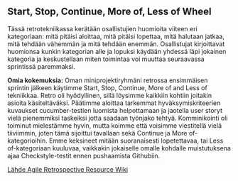 ## Start, Stop, Continue, More of, Less of Wheel


Tässä retrotekniikassa kerätään osallistujien huomioita viiteen eri kategoriaan: mitä pitäisi aloittaa, mitä pitäisi lopettaa, 
mitä halutaan jatkaa, mitä tehdään vähemmän ja mitä tehdään enemmän. Osallistujat kirjoittavat huomionsa kunkin kategorian alle ja 
lopuksi käydään yhdessä läpi jokainen kategoria ja keskustellaan miten toimintaa voi muuttaa seuraavassa sprintissä paremmaksi.

**Omia kokemuksia:** 
Oman miniprojektiryhmäni retrossa ensimmäisen sprintin jälkeen käytimme Start, Stop, Continue, More of and Less of tekniikkaa. Retro oli hyödyllinen, sillä löysimme kaikkiin kohtiin joitakin asioita käsiteltäväksi. Päätimme aloittaa tarkemmat hyväksymiskriteerien kuvaukset cucumber-testien luomista helpottamaan ja jaotella user storyt vielä pienemmiksi taskeiksi jotta saadaan työnjako tehtyä. Komminikointi oli toiminut mielestämme hyvin, mutta koimme että voisimme viestitellä vielä tiiviimmin, joten tämä sijoittui tavallaan sekä Continue ja More of-kategorioihin. Emme keksineet mitään suoranaisesti lopetettavaa, tai Less of-kategoriaan kuuluvaa, vaikkakin jokaiselle omalle kohdalle muistutuksena ajaa Checkstyle-testit ennen pushaamista Githubiin.

[Lähde Agile Retrospective Resource Wiki](http://retrospectivewiki.org/index.php?title=Start,_Stop,_Continue,_More_of,_Less_of_Wheel)
